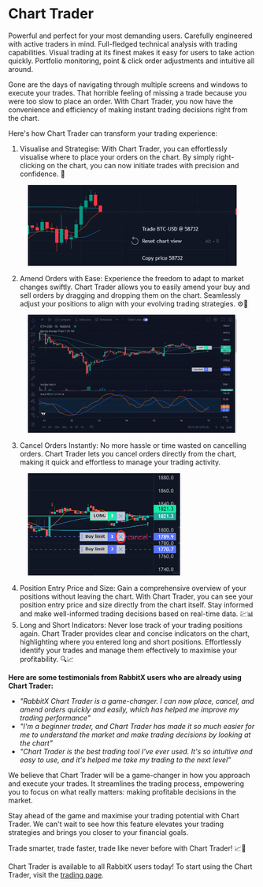 # Chart Trader

Powerful and perfect for your most demanding users. Carefully engineered with active traders in mind. Full-fledged technical analysis with trading capabilities. Visual trading at its finest makes it easy for users to take action quickly. Portfolio monitoring, point & click order adjustments and intuitive all around.

Gone are the days of navigating through multiple screens and windows to execute your trades. That horrible feeling of missing a trade because you were too slow to place an order. With Chart Trader, you now have the convenience and efficiency of making instant trading decisions right from the chart.&#x20;

Here's how Chart Trader can transform your trading experience:

1. Visualise and Strategise: With Chart Trader, you can effortlessly visualise where to place your orders on the chart. By simply right-clicking on the chart, you can now initiate trades with precision and confidence. 🎯

<div align="left">

<figure><img src=".gitbook/assets/image (7).png" alt=""><figcaption></figcaption></figure>

</div>

2. Amend Orders with Ease: Experience the freedom to adapt to market changes swiftly. Chart Trader allows you to easily amend your buy and sell orders by dragging and dropping them on the chart. Seamlessly adjust your positions to align with your evolving trading strategies. ⚙️💼

<figure><img src=".gitbook/assets/2023-05-17 00-17-30.gif" alt="" width="563"><figcaption></figcaption></figure>

3. Cancel Orders Instantly: No more hassle or time wasted on cancelling orders. Chart Trader lets you cancel orders directly from the chart, making it quick and effortless to manage your trading activity.&#x20;

<figure><img src=".gitbook/assets/Untitled (1) (1).png" alt="" width="309"><figcaption></figcaption></figure>

4. Position Entry Price and Size: Gain a comprehensive overview of your positions without leaving the chart. With Chart Trader, you can see your position entry price and size directly from the chart itself. Stay informed and make well-informed trading decisions based on real-time data. 💹📊
5. Long and Short Indicators: Never lose track of your trading positions again. Chart Trader provides clear and concise indicators on the chart, highlighting where you entered long and short positions. Effortlessly identify your trades and manage them effectively to maximise your profitability. 🔍📈

**Here are some testimonials from RabbitX users who are already using Chart Trader:**

* _"RabbitX Chart Trader is a game-changer. I can now place, cancel, and amend orders quickly and easily, which has helped me improve my trading performance"_
* _"I'm a beginner trader, and Chart Trader has made it so much easier for me to understand the market and make trading decisions by looking at the chart"_
* _"Chart Trader is the best trading tool I've ever used. It's so intuitive and easy to use, and it's helped me take my trading to the next level”_

We believe that Chart Trader will be a game-changer in how you approach and execute your trades. It streamlines the trading process, empowering you to focus on what really matters: making profitable decisions in the market.&#x20;

Stay ahead of the game and maximise your trading potential with Chart Trader. We can't wait to see how this feature elevates your trading strategies and brings you closer to your financial goals.&#x20;

Trade smarter, trade faster, trade like never before with Chart Trader! 📈🚀

Chart Trader is available to all RabbitX users today! To start using the Chart Trader, visit the [trading page](https://app.rabbitx.io).

